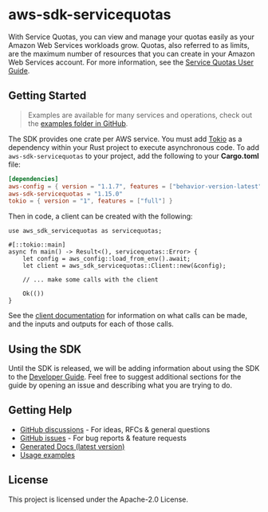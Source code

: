 # aws-sdk-servicequotas

With Service Quotas, you can view and manage your quotas easily as your Amazon Web Services workloads grow. Quotas, also referred to as limits, are the maximum number of resources that you can create in your Amazon Web Services account. For more information, see the [Service Quotas User Guide](https://docs.aws.amazon.com/servicequotas/latest/userguide/).

## Getting Started

> Examples are available for many services and operations, check out the
> [examples folder in GitHub](https://github.com/awslabs/aws-sdk-rust/tree/main/examples).

The SDK provides one crate per AWS service. You must add [Tokio](https://crates.io/crates/tokio)
as a dependency within your Rust project to execute asynchronous code. To add `aws-sdk-servicequotas` to
your project, add the following to your **Cargo.toml** file:

```toml
[dependencies]
aws-config = { version = "1.1.7", features = ["behavior-version-latest"] }
aws-sdk-servicequotas = "1.15.0"
tokio = { version = "1", features = ["full"] }
```

Then in code, a client can be created with the following:

```rust,no_run
use aws_sdk_servicequotas as servicequotas;

#[::tokio::main]
async fn main() -> Result<(), servicequotas::Error> {
    let config = aws_config::load_from_env().await;
    let client = aws_sdk_servicequotas::Client::new(&config);

    // ... make some calls with the client

    Ok(())
}
```

See the [client documentation](https://docs.rs/aws-sdk-servicequotas/latest/aws_sdk_servicequotas/client/struct.Client.html)
for information on what calls can be made, and the inputs and outputs for each of those calls.

## Using the SDK

Until the SDK is released, we will be adding information about using the SDK to the
[Developer Guide](https://docs.aws.amazon.com/sdk-for-rust/latest/dg/welcome.html). Feel free to suggest
additional sections for the guide by opening an issue and describing what you are trying to do.

## Getting Help

* [GitHub discussions](https://github.com/awslabs/aws-sdk-rust/discussions) - For ideas, RFCs & general questions
* [GitHub issues](https://github.com/awslabs/aws-sdk-rust/issues/new/choose) - For bug reports & feature requests
* [Generated Docs (latest version)](https://awslabs.github.io/aws-sdk-rust/)
* [Usage examples](https://github.com/awslabs/aws-sdk-rust/tree/main/examples)

## License

This project is licensed under the Apache-2.0 License.

